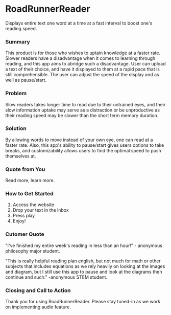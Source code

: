 # RoadRunnerReader
Displays entire text one word at a time at a fast interval to boost one's reading speed.

### Summary
This product is for those who wishes to uptain knowledge at a faster rate. Slower readers have a disadvantage when it comes to learning through reading, and this app aims to abridge such a disadvantage. User can upload a text of their choice, and have it displayed to them at a rapid pace that is still comprehensible. The user can adjust the speed of the display and as well as pause/start.

### Problem
Slow readers takes longer time to read due to their untrained eyes, and their slow information uptake may serve as a distraction or be unproductive as their reading speed may be slower than the short term memory duration.

### Solution
By allowing words to move instead of your own eye, one can read at a faster rate. Also, this app's ability to pause/start gives users options to take breaks, and customizability allows users to find the optimal speed to push themselves at.

### Quote from You
Read more, learn more.

### How to Get Started
  1. Access the website
  2. Drop your text in the inbox
  3. Press play
  4. Enjoy!

### Cutomer Quote
"I've finished my entire week's reading in less than an hour!" - anonymous philosophy major student.

"This is really helpful reading plan english, but not much for math or other subjects that includes equations as we rely heavily on looking at the images and diagram, but I still use this app to pause and look at the diagrams then continue and such." -anonymous STEM student.

### Closing and Call to Action
Thank you for using RoadRunnerReader. Please stay tuned-in as we work on implementing audio feature.
